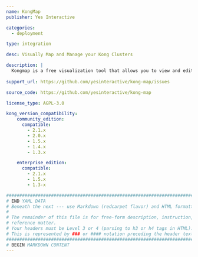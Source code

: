 ```yaml
---
name: KongMap
publisher: Yes Interactive

categories:
  - deployment

type: integration

desc: Visually Map and Manage your Kong Clusters

description: |
  Kongmap is a free visualization tool that allows you to view and edit configurations of your Kong API Gateway Clusters, including Routes, Services, and Plugins/Policies. The tool is being offered for installation using Docker and Kubernetes at this time. 
 
support_url: https://github.com/yesinteractive/kong-map/issues

source_code: https://github.com/yesinteractive/kong-map

license_type: AGPL-3.0

kong_version_compatibility:
    community_edition:
      compatible:
        - 2.1.x
        - 2.0.x
        - 1.5.x
        - 1.4.x
        - 1.3.x

    enterprise_edition:
      compatible:
        - 2.1.x
        - 1.5.x
        - 1.3-x

###############################################################################
# END YAML DATA
# Beneath the next --- use Markdown (redcarpet flavor) and HTML formatting only.
#
# The remainder of this file is for free-form description, instruction, and
# reference matter.
# Your headers must be Level 3 or 4 (parsing to h3 or h4 tags in HTML).
# This is represented by ### or #### notation preceding the header text.
###############################################################################
# BEGIN MARKDOWN CONTENT
---
```

